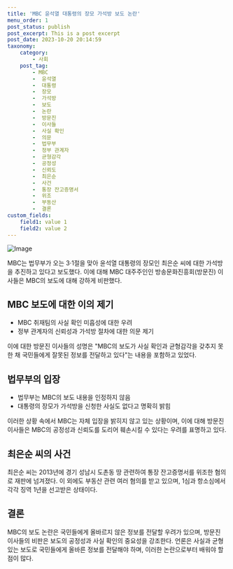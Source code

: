 ```yaml
---
title: 'MBC 윤석열 대통령의 장모 가석방 보도 논란'
menu_order: 1
post_status: publish
post_excerpt: This is a post excerpt
post_date: 2023-10-20 20:14:59
taxonomy:
    category:
        - 사회
    post_tag:
        - MBC
        -  윤석열
        -  대통령
        -  장모
        -  가석방
        -  보도
        -  논란
        -  방문진
        -  이사들
        -  사실 확인
        -  의문
        -  법무부
        -  정부 관계자
        -  균형감각
        -  공정성
        -  신뢰도
        -  최은순
        -  사건
        -  통장 잔고증명서
        -  위조
        -  부동산
        -  결론
custom_fields:
    field1: value 1
    field2: value 2
---
```


![Image](https://imgnews.pstatic.net/image/088/2024/02/06/0000861129_001_20240206222901179.png?type=w647)


MBC는 법무부가 오는 3·1절을 맞아 윤석열 대통령의 장모인 최은순 씨에 대한 가석방을 추진하고 있다고 보도했다. 이에 대해 MBC 대주주인인 방송문화진흥회(방문진) 이사들은 MBC의 보도에 대해 강하게 비판했다. 

## MBC 보도에 대한 이의 제기
- MBC 취재팀의 사실 확인 미흡성에 대한 우려
- 정부 관계자의 신뢰성과 가석방 절차에 대한 의문 제기

이에 대한 방문진 이사들의 성명은 "MBC의 보도가 사실 확인과 균형감각을 갖추지 못한 채 국민들에게 잘못된 정보를 전달하고 있다"는 내용을 포함하고 있었다.

## 법무부의 입장
- 법무부는 MBC의 보도 내용을 인정하지 않음
- 대통령의 장모가 가석방을 신청한 사실도 없다고 명확히 밝힘

이러한 상황 속에서 MBC는 자체 입장을 밝히지 않고 있는 상황이며, 이에 대해 방문진 이사들은 MBC의 공정성과 신뢰도를 도리어 훼손시킬 수 있다는 우려를 표명하고 있다.

## 최은순 씨의 사건
최은순 씨는 2013년에 경기 성남시 도촌동 땅 관련하여 통장 잔고증명서를 위조한 혐의로 재판에 넘겨졌다. 이 외에도 부동산 관련 여러 혐의를 받고 있으며, 1심과 항소심에서 각각 징역 1년을 선고받은 상태이다. 

## 결론
MBC의 보도 논란은 국민들에게 올바르지 않은 정보를 전달할 우려가 있으며, 방문진 이사들의 비판은 보도의 공정성과 사실 확인의 중요성을 강조한다. 언론은 사실과 균형있는 보도로 국민들에게 올바른 정보를 전달해야 하며, 이러한 논란으로부터 배워야 할 점이 많다.

